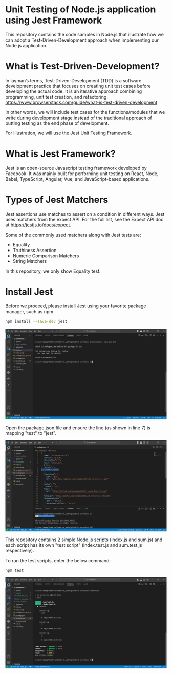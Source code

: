 # Unit Testing of Node.js application using Jest Framework

This repository contains the code samples in Node.js that illustrate how we can adopt a Test-Driven-Development approach when implementing our Node.js application.

# What is Test-Driven-Development?

In layman’s terms, Test-Driven-Development (TDD) is a software development practice that focuses on creating unit test cases before developing the actual code. It is an iterative approach combining programming, unit test creation, and refactoring. https://www.browserstack.com/guide/what-is-test-driven-development

In other words, we will include test cases for the functions/modules that we write during development stage instead of the traditional approach of putting testing as the end phase of development.

For illustration, we will use the Jest Unit Testing Framework.

# What is Jest Framework?

Jest is an open-source Javascript testing framework developed by Facebook. It was mainly built for performing unit testing on React, Node, Babel, TypeScript, Angular, Vue, and JavaScript-based applications. 

# Types of Jest Matchers

Jest assertions use matches to assert on a condition in different ways. Jest uses matchers from the expect API. For the full list, see the Expect API doc at https://jestjs.io/docs/expect.

Some of the commonly used matchers along with Jest tests are:
- Equality
- Truthiness Assertion
- Numeric Comparison Matchers
- String Matchers

In this repository, we only show Equality test.

# Install Jest

Before we proceed, please install Jest using your favorite package manager, such as npm.

``` bash
npm install --save-dev jest
```

![alt text](images/install-jest.png)

Open the package.json file and ensure the line (as shown in line 7) is mapping "test" to "jest".

![alt text](images/jest-is-test.png)

This repository contains 2 simple Node.js scripts (index.js and sum.js) and each script has its own "test script" (index.test.js and sum.test.js respectively).

To run the test scripts, enter the below command:

``` bash
npm test
```

![alt text](images/npm-test.png)


